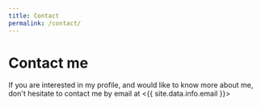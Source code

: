 ```yaml
---
title: Contact
permalink: /contact/
---
```

# Contact me

If you are interested in my profile, and would like to know more about me, don't hesitate to contact me by email at <{{ site.data.info.email }}>